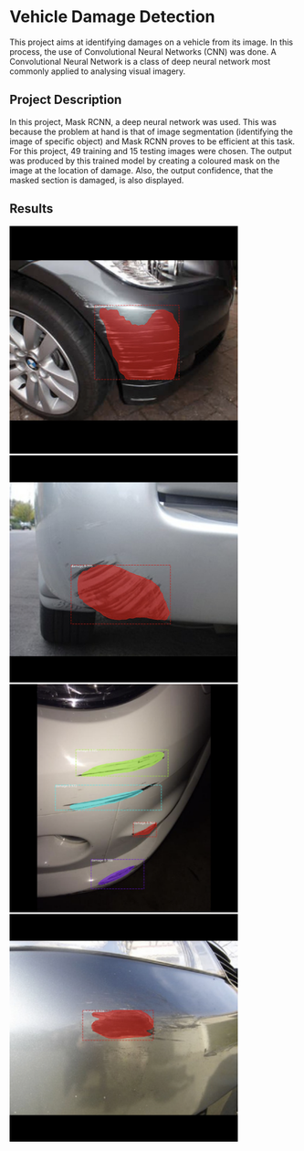 # Vehicle Damage Detection

This project aims at identifying damages on a vehicle from its image. In this process, the use of Convolutional Neural Networks (CNN) was done. A Convolutional Neural Network is a class of deep neural network most commonly applied to analysing visual imagery.

## Project Description

In this project, Mask RCNN, a deep neural network was used. This was because the problem at hand is that of image segmentation (identifying the image of specific object) and Mask RCNN proves to be efficient at this task. For this project, 49 training and 15 testing images were chosen. The output was produced by this trained model by creating a coloured mask on the image at the location of damage. Also, the output confidence, that the masked section is damaged, is also displayed.

## Results

<img src="/output_images/image1.png" width=400> <img src="/output_images/image2.png" width=400>
<img src="/output_images/image3.png" width=400> <img src="/output_images/image4.png" width=400>
